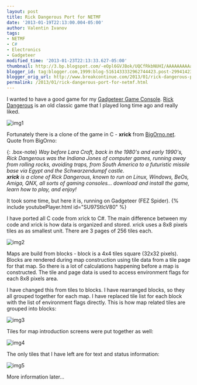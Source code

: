 ```yaml
---
layout: post
title: Rick Dangerous Port for NETMF
date: '2013-01-19T22:13:00.004-05:00'
author: Valentin Ivanov
tags:
- NETMF
- C#
- Electronics
- Gadgeteer
modified_time: '2013-01-23T22:13:33.627-05:00'
thumbnail: http://3.bp.blogspot.com/-eOpl6GVJBok/UQCfRkbNUHI/AAAAAAAAAaE/c42NTRjK8CQ/s72-c/splash.bmp
blogger_id: tag:blogger.com,1999:blog-5161433332962744423.post-2994142319986383496
blogger_orig_url: http://www.breakcontinue.com/2013/01/rick-dangerous-port-for-netmf.html
permalink: /2013/01/rick-dangerous-port-for-netmf.html
---
```

I wanted to have a good game for my [Gadgeteer Game Console](http://www.breakcontinue.com/2012/06/gadgeteer-game-console-using-wii.html). [Rick Dangerous](http://en.wikipedia.org/wiki/Rick_Dangerous) is an old classic game that I played long time ago and really liked.

![img1](http://3.bp.blogspot.com/-eOpl6GVJBok/UQCfRkbNUHI/AAAAAAAAAaE/c42NTRjK8CQ/s1600/splash.bmp)

Fortunately there is a clone of the game in C - **xrick** from [BigOrno.net](http://bigorno.net/xrick). Quote from BigOrno:

{: .box-note}
_Way before Lara Croft, back in the 1980's and early 1990's, Rick Dangerous was the Indiana Jones of computer games, running away from rolling rocks, avoiding traps, from South America to a futuristic missile base via Egypt and the Schwarzendumpf castle._  
_**xrick** is a clone of Rick Dangerous, known to run on Linux, Windows, BeOs, Amiga, QNX, all sorts of gaming consoles... download and install the game, learn how to play, and enjoy!_

It took some time, but here it is, running on Gadgeteer (FEZ Spider).
{% include youtubePlayer.html id="SU97StIcV80" %}

I have ported all C code from xrick to C#. The main difference between my code and xrick is how data is organized and stored. xrick uses a 8x8 pixels tiles as as smallest unit. There are 3 pages of 256 tiles each.

![img2](http://1.bp.blogspot.com/-wg7EwyANstk/UQChxMxmEWI/AAAAAAAAAaU/i4nlch5Emsg/s1600/rick1tiles.png)

Maps are build from blocks - block is a 4x4 tiles square (32x32 pixels). Blocks are rendered during map construction using tile data from a tile page for that map. So there is a lot of calculations happening before a map is constructed. The tile and page data is used to access environment flags for each 8x8 pixels area.

I have changed this from tiles to blocks. I have rearranged blocks, so they all grouped together for each map. I have replaced tile list for each block with the list of environment flags directly. This is how map related tiles are grouped into blocks:

![img3](http://1.bp.blogspot.com/-Oo3swz0E99I/UQCjb9KEzVI/AAAAAAAAAak/2Oy51hrcNso/s1600/blockmap.bmp)

Tiles for map introduction screens were put together as well:

![img4](http://3.bp.blogspot.com/-dgEjUwrkL8w/UQCmBfu7ffI/AAAAAAAAAbk/IlJUjOvjuLc/s1600/intro.bmp)

The only tiles that I have left are for text and status information:

![img5](http://1.bp.blogspot.com/-S4zT0g6Uzfg/UQCjyWMNg1I/AAAAAAAAAas/X2fl3k0W67c/s1600/font.bmp)

More information later...